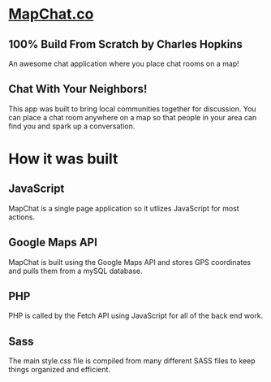 # [MapChat.co](http://mapchat.co)
## 100% Build From Scratch by Charles Hopkins
An awesome chat application where you place chat rooms on a map!

## Chat With Your Neighbors!
This app was built to bring local communities together for discussion. You can place a chat room anywhere on a map so that people in your area can find you and spark up a conversation.

# How it was built

## JavaScript
MapChat is a single page application so it utlizes JavaScript for most actions.

## Google Maps API
MapChat is built using the Google Maps API and stores GPS coordinates and pulls them from a mySQL database.

## PHP
PHP is called by the Fetch API using JavaScript for all of the back end work.

## Sass
The main style.css file is compiled from many different SASS files to keep things organized and efficient.
